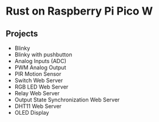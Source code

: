 # Rust on Raspberry Pi Pico W

## Projects
- Blinky
- Blinky with pushbutton
- Analog Inputs (ADC)
- PWM Analog Output
- PIR Motion Sensor
- Switch Web Server
- RGB LED Web Server
- Relay Web Server
- Output State Synchronization Web Server
- DHT11 Web Server
- OLED Display